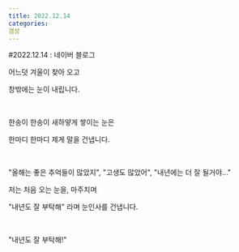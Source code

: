 ```yaml
---
title: 2022.12.14
categories:
갬성
---
```

#2022.12.14 : 네이버 블로그
<div class="wrap_rabbit pcol2 _param(1) _postViewArea222955592962" id="post-view222955592962">
<!-- Rabbit HTML --><div class="se-viewer se-theme-default" lang="ko-KR">
<!-- SE_DOC_HEADER_END -->
<div class="se-main-container">
<div class="se-component se-text se-l-default" id="SE-f69c7174-453c-4f0c-be86-e13a2b7558cd">
<div class="se-component-content">
<div class="se-section se-section-text se-l-default">
<div class="se-module se-module-text">
<!-- SE-TEXT { --><p class="se-text-paragraph se-text-paragraph-align-" id="SE-3a541b59-26bf-4e6c-9fd2-3b573795aa84" style=""><span class="se-fs- se-ff-" id="SE-bfedeffd-9869-4d17-852e-21a37a56fd1f" style="">어느덧 겨울이 찾아 오고 </span></p><!-- } SE-TEXT --><!-- SE-TEXT { --><p class="se-text-paragraph se-text-paragraph-align-" id="SE-b02a539f-9740-4a0f-ba8a-51c2afe29ca7" style=""><span class="se-fs- se-ff-" id="SE-03b3d0b5-2db0-42e5-8fcd-90c2e0c3b594" style="">창밖에는 눈이 내립니다.</span></p><!-- } SE-TEXT --><!-- SE-TEXT { --><p class="se-text-paragraph se-text-paragraph-align-" id="SE-73c714c8-94ca-40a3-8419-660d2b371943" style=""><span class="se-fs- se-ff-" id="SE-11bf7736-b3d9-4fe8-9b8b-d8ee62f61702" style="">​</span></p><!-- } SE-TEXT --><!-- SE-TEXT { --><p class="se-text-paragraph se-text-paragraph-align-" id="SE-6f199e05-a711-43cc-b34a-6f1a41e3eb33" style=""><span class="se-fs- se-ff-" id="SE-578df812-8cb1-4907-9ea6-02f9fa82f387" style="">한송이 한송이 새하얗게 쌓이는 눈은</span></p><!-- } SE-TEXT --><!-- SE-TEXT { --><p class="se-text-paragraph se-text-paragraph-align-" id="SE-45c19adb-1e08-41f9-8013-4d56556e28a2" style=""><span class="se-fs- se-ff-" id="SE-5f3aa414-62d3-40e7-8ddb-5d0f1a20e183" style="">한마디 한마디 제게 말을 건냅니다.</span></p><!-- } SE-TEXT --><!-- SE-TEXT { --><p class="se-text-paragraph se-text-paragraph-align-" id="SE-8017392e-88fd-435d-a54a-fcacf5f5c493" style=""><span class="se-fs- se-ff-" id="SE-815e26ce-903a-4647-a047-35783cc96a61" style="">​</span></p><!-- } SE-TEXT --><!-- SE-TEXT { --><p class="se-text-paragraph se-text-paragraph-align-" id="SE-7c230b0c-b08b-4174-b2e1-214682d05feb" style=""><span class="se-fs- se-ff-" id="SE-ac4e7d6b-9bb1-45dd-a2ed-ee8e7aacc326" style="">"올해는 좋은 추억들이 많았지", "고생도 많았어", "내년에는 더 잘 될거야..."</span></p><!-- } SE-TEXT --><!-- SE-TEXT { --><p class="se-text-paragraph se-text-paragraph-align-" id="SE-3e33571c-5474-4c5e-87b2-c2ca31137326" style=""><span class="se-fs- se-ff-" id="SE-8890dffb-403c-472a-8c01-63d91092b150" style="">저는 처음 오는 눈을, 마주치며</span></p><!-- } SE-TEXT --><!-- SE-TEXT { --><p class="se-text-paragraph se-text-paragraph-align-" id="SE-def3f2da-6c4f-4e38-80a5-edfc70fe3d31" style=""><span class="se-fs- se-ff-" id="SE-9aaadd16-35bb-4120-b214-2936547e48d4" style="">"내년도 잘 부탁해" 라며 눈인사를 건냅니다.</span></p><!-- } SE-TEXT --><!-- SE-TEXT { --><p class="se-text-paragraph se-text-paragraph-align-" id="SE-263d806a-ccdf-4fcf-80fe-0c96479ef0f5" style=""><span class="se-fs- se-ff-" id="SE-03562dfb-3df0-41a9-b2d6-84d289ac8abf" style="">​</span></p><!-- } SE-TEXT --><!-- SE-TEXT { --><p class="se-text-paragraph se-text-paragraph-align-" id="SE-65fb53ea-f9a9-45ab-8a17-1620ef99cc58" style=""><span class="se-fs- se-ff-" id="SE-f5df3791-f219-4e40-9b6e-ea248ba52998" style="">"내년도 잘 부탁해!"</span></p><!-- } SE-TEXT --><!-- SE-TEXT { --><p class="se-text-paragraph se-text-paragraph-align-" id="SE-06f93d1d-cbef-46b7-872b-190d3cef9064" style=""><span class="se-fs- se-ff-" id="SE-e9c7939c-8132-4095-9bd5-af6efacf6776" style="">​</span></p><!-- } SE-TEXT -->
</div>
</div>
</div>
</div> </div>
</div>
</div>